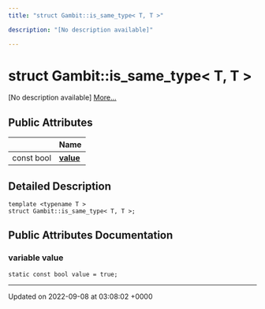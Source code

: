 ```yaml
---
title: "struct Gambit::is_same_type< T, T >"

description: "[No description available]"

---
```


# struct Gambit::is_same_type< T, T >



[No description available] [More...](#detailed-description)

## Public Attributes

|                | Name           |
| -------------- | -------------- |
| const bool | **[value](/documentation/code/classes/structgambit_1_1is__same__type_3_01t_00_01t_01_4/#variable-value)**  |

## Detailed Description

```
template <typename T >
struct Gambit::is_same_type< T, T >;
```

## Public Attributes Documentation

### variable value

```
static const bool value = true;
```


-------------------------------

Updated on 2022-09-08 at 03:08:02 +0000